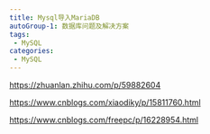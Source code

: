 ```yaml
---
title: Mysql导入MariaDB
autoGroup-1: 数据库问题及解决方案
tags:
 - MySQL
categories: 
 - MySQL
---
```



https://zhuanlan.zhihu.com/p/59882604



https://www.cnblogs.com/xiaodiky/p/15811760.html

https://www.cnblogs.com/freepc/p/16228954.html